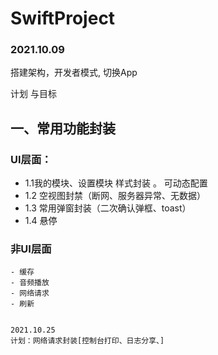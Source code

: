 # SwiftProject

### 2021.10.09 
搭建架构，开发者模式, 切换App



计划 与目标

## 一、常用功能封装 

###  UI层面：
   -  1.1我的模块、设置模块 样式封装 。 可动态配置
   -  1.2 空视图封禁（断网、服务器异常、无数据）
   -  1.3 常用弹窗封装（二次确认弹框、toast）
   -  1.4  悬停
   
   ### 非UI层面
    - 缓存
    - 音频播放
    - 网络请求 
    - 刷新
    
        
    2021.10.25
    计划：网络请求封装[控制台打印、日志分享、]
    
    
    
    
    
    

   
   
   
   
   
   






